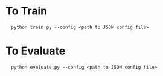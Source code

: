 # To Train
```
  python train.py --config <path to JSON config file>
```

# To Evaluate
```
  python evaluate.py --config <path to JSON config file>
```
